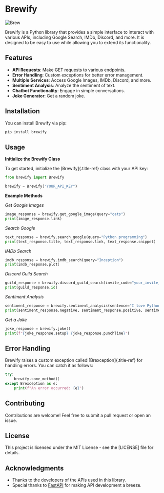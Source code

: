 # Brewify

![Brew](https://images-ext-1.discordapp.net/external/qG41hZHbsmNVc9WSE6aX3oVWi_LP39dQZjxZgdIdFLI/%3Fsize%3D1024/https/cdn.discordapp.com/avatars/1076140187471593492/bfea312390b3b52773f1358457d7261b.png?format=webp&quality=lossless&width=427&height=427)

Brewify is a Python library that provides a simple interface to interact
with various APIs, including Google Search, IMDb, Discord, and more. It
is designed to be easy to use while allowing you to extend its
functionality.

## Features

-   **API Requests**: Make GET requests to various endpoints.
-   **Error Handling**: Custom exceptions for better error management.
-   **Multiple Services**: Access Google Images, IMDb, Discord, and
    more.
-   **Sentiment Analysis**: Analyze the sentiment of text.
-   **Chatbot Functionality**: Engage in simple conversations.
-   **Joke Generator**: Get a random joke.

## Installation

You can install Brewify via pip:

``` bash
pip install brewify
```

## Usage

**Initialize the Brewify Class**

To get started, initialize the [Brewify]{.title-ref} class with your API
key:

``` python
from brewify import Brewify

brewify = Brewify("YOUR_API_KEY")
```

**Example Methods**

*Get Google Images*

``` python
image_response = brewify.get_google_image(query="cats")
print(image_response.link)
```

*Search Google*

``` python
text_response = brewify.search_google(query="Python programming")
print(text_response.title, text_response.link, text_response.snippet)
```

*IMDb Search*

``` python
imdb_response = brewify.imdb_search(query="Inception")
print(imdb_response.plot)
```

*Discord Guild Search*

``` python
guild_response = brewify.discord_guild_search(invite_code="your_invite_code")
print(guild_response.id)
```

*Sentiment Analysis*

``` python
sentiment_response = brewify.sentiment_analysis(sentence="I love Python!")
print(sentiment_response.negative, sentiment_response.positive, sentiment_response.neutral)
```

*Get a Joke*

``` python
joke_response = brewify.joke()
print(f"{joke_response.setup} {joke_response.punchline}")
```

## Error Handling

Brewify raises a custom exception called [Brexception]{.title-ref} for
handling errors. You can catch it as follows:

``` python
try:
    brewify.some_method()
except Brexception as e:
    print(f"An error occurred: {e}")
```

## Contributing

Contributions are welcome! Feel free to submit a pull request or open an
issue.

## License

This project is licensed under the MIT License - see the
[LICENSE] file for details.

## Acknowledgments

-   Thanks to the developers of the APIs used in this library.
-   Special thanks to [FastAPI](https://fastapi.tiangolo.com/) for
    making API development a breeze.